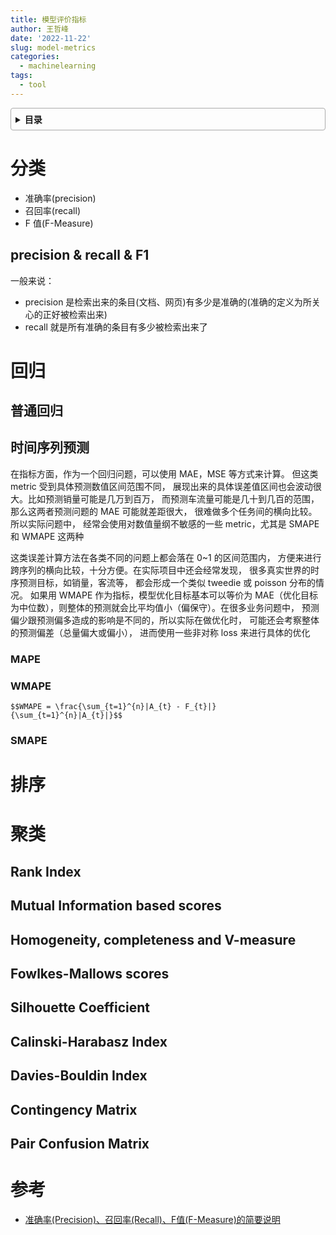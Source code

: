 ```yaml
---
title: 模型评价指标
author: 王哲峰
date: '2022-11-22'
slug: model-metrics
categories:
  - machinelearning
tags:
  - tool
---
```


<style>
details {
    border: 1px solid #aaa;
    border-radius: 4px;
    padding: .5em .5em 0;
}
summary {
    font-weight: bold;
    margin: -.5em -.5em 0;
    padding: .5em;
}
details[open] {
    padding: .5em;
}
details[open] summary {
    border-bottom: 1px solid #aaa;
    margin-bottom: .5em;
}
</style>

<details><summary>目录</summary><p>

- [分类](#分类)
  - [precision \& recall \& F1](#precision--recall--f1)
- [回归](#回归)
  - [普通回归](#普通回归)
  - [时间序列预测](#时间序列预测)
    - [MAPE](#mape)
    - [WMAPE](#wmape)
    - [SMAPE](#smape)
- [排序](#排序)
- [聚类](#聚类)
  - [Rank Index](#rank-index)
  - [Mutual Information based scores](#mutual-information-based-scores)
  - [Homogeneity, completeness and V-measure](#homogeneity-completeness-and-v-measure)
  - [Fowlkes-Mallows scores](#fowlkes-mallows-scores)
  - [Silhouette Coefficient](#silhouette-coefficient)
  - [Calinski-Harabasz Index](#calinski-harabasz-index)
  - [Davies-BouIdin Index](#davies-bouidin-index)
  - [Contingency Matrix](#contingency-matrix)
  - [Pair Confusion Matrix](#pair-confusion-matrix)
- [参考](#参考)
</p></details><p></p>

# 分类

* 准确率(precision)
* 召回率(recall)
* F 值(F-Measure)

## precision & recall & F1

一般来说：

* precision 是检索出来的条目(文档、网页)有多少是准确的(准确的定义为所关心的正好被检索出来)
* recall 就是所有准确的条目有多少被检索出来了







# 回归

## 普通回归


## 时间序列预测

在指标方面，作为一个回归问题，可以使用 MAE，MSE 等方式来计算。
但这类 metric 受到具体预测数值区间范围不同，
展现出来的具体误差值区间也会波动很大。比如预测销量可能是几万到百万，
而预测车流量可能是几十到几百的范围，那么这两者预测问题的 MAE 可能就差距很大，
很难做多个任务间的横向比较。所以实际问题中，
经常会使用对数值量纲不敏感的一些 metric，尤其是 SMAPE 和 WMAPE 这两种

这类误差计算方法在各类不同的问题上都会落在 0~1 的区间范围内，
方便来进行跨序列的横向比较，十分方便。在实际项目中还会经常发现，
很多真实世界的时序预测目标，如销量，客流等，
都会形成一个类似 tweedie 或 poisson 分布的情况。
如果用 WMAPE 作为指标，模型优化目标基本可以等价为 MAE（优化目标为中位数），则整体的预测就会比平均值小（偏保守）。在很多业务问题中，
预测偏少跟预测偏多造成的影响是不同的，所以实际在做优化时，
可能还会考察整体的预测偏差（总量偏大或偏小），
进而使用一些非对称 loss 来进行具体的优化

### MAPE


### WMAPE

`$$WMAPE = \frac{\sum_{t=1}^{n}|A_{t} - F_{t}|}{\sum_{t=1}^{n}|A_{t}|}$$`



### SMAPE




# 排序








# 聚类

## Rank Index

## Mutual Information based scores

## Homogeneity, completeness and V-measure

## Fowlkes-Mallows scores

## Silhouette Coefficient

## Calinski-Harabasz Index

## Davies-BouIdin Index

## Contingency Matrix

## Pair Confusion Matrix



# 参考

* [准确率(Precision)、召回率(Recall)、F值(F-Measure)的简要说明](https://blog.csdn.net/huacha__/article/details/80329707?spm=1001.2014.3001.5502)